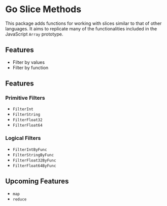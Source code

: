 # Go Slice Methods
This package adds functions for working with slices similar to that of other languages. It aims to replicate many of the functionalities included in the JavaScript `Array` prototype.

## Features
- Filter by values
- Filter by function

## Features
### Primitive Filters
- `FilterInt`
- `FilterString`
- `FilterFloat32`
- `FilterFloat64`

### Logical Filters
- `FilterIntByFunc`
- `FilterStringByFunc`
- `FilterFloat32ByFunc`
- `FilterFloat64ByFunc`

## Upcoming Features
- `map`
- `reduce`
